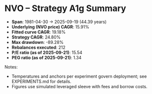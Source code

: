 # NVO – Strategy A1g Summary

- **Span**: 1981-04-30 → 2025-09-19 (44.39 years)
- **Underlying (NVO price) CAGR**: 15.91%
- **Fitted curve CAGR**: 19.18%
- **Strategy CAGR**: 24.80%
- **Max drawdown**: -89.28%
- **Rebalances executed**: 212
- **P/E ratio (as of 2025-09-21)**: 15.54
- **PEG ratio (as of 2025-09-21)**: 1.34

Notes:

- Temperatures and anchors per experiment govern deployment; see EXPERIMENTS.md for details.
- Figures use simulated leveraged sleeve with fees and borrow costs.

